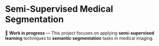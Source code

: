 # Semi-Supervised Medical Segmentation

🧪 **Work in progress** — This project focuses on applying **semi-supervised learning** techniques to **semantic segmentation** tasks in medical imaging.
